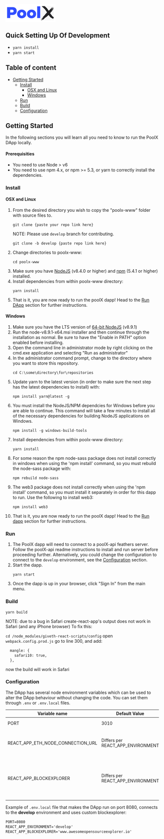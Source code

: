 ![PoolX](./public/img/poolX_logo.png)

## Quick Setting Up Of Development

* `yarn install`
* `yarn start`

## Table of content

* [Getting Started](#getting-started)
  * [Install](#install)
    * [OSX and Linux](#osx-and-linux)
    * [Windows](#windows)
  * [Run](#run)
  * [Build](#build)
  * [Configuration](#configuration)

## Getting Started

In the following sections you will learn all you need to know to run the PoolX DApp locally.

#### Prerequisities

* You need to use Node > v6
* You need to use npm 4.x, or npm >= 5.3, or yarn to correctly install the dependencies.

### Install

#### OSX and Linux

1. From the desired directory you wish to copy the "poolx-www" folder with source files to.
   ```
   git clone {paste your repo link here}
   ```
   NOTE: Please use `develop` branch for contributing.
   ```
   git clone -b develop {paste repo link here}
   ```
2. Change directories to poolx-www:
   ```
   cd poolx-www
   ```
3. Make sure you have [NodeJS](https://nodejs.org/) (v8.4.0 or higher) and [npm](https://www.npmjs.com/) (5.4.1 or higher) installed.
4. Install dependencies from within poolx-www directory:
   ```
   yarn install
   ```
5. That is it, you are now ready to run the poolX dapp! Head to the [Run DApp](#run-dapp) section for further instructions.

#### Windows

1. Make sure you have the LTS version of [64-bit NodeJS](https://nodejs.org/en/download/current) (v8.9.1)
2. Run the node-v8.9.1-x64.msi installer and then continue through the installation as normal. Be sure to have the "Enable in PATH" option enabled before installing.
3. Open the command line in administrator mode by right clicking on the cmd.exe application and selecting "Run as administrator"
4. In the administrator command prompt, change to the directory where you want to store this repository.
   ```
   cd C:\some\directory\for\repositories
   ```
5. Update yarn to the latest version (in order to make sure the next step has the latest dependencies to install) with:
   ```
   npm install yarn@latest -g
   ```
6. You must install the NodeJS/NPM dependcies for Windows before you are able to continue. This command will take a few minutes to install all of the necessary dependencies for building NodeJS applications on Windows.
   ```
   npm install -g windows-build-tools
   ```
7. Install dependencies from within poolx-www directory:
   ```
   yarn install
   ```
8. For some reason the npm node-sass package does not install correctly in windows when using the 'npm install' command, so you must rebuild the node-sass package with:
   ```
   npm rebuild node-sass
   ```
9. The web3 package does not install correctly when using the 'npm install' command, so you must install it separately in order for this dapp to run. Use the following to install web3:
   ```
   npm install web3
   ```
10. That is it, you are now ready to run the poolX dapp! Head to the [Run dapp](#run-dapp) section for further instructions.

### Run

1. The PoolX dapp will need to connect to a poolX-api feathers server. Follow the poolX-api readme instructions to install and run server before proceeding further. Alternatively, you could change the configuration to connect to the `develop` environment, see the [Configuration](#configuration) section.
2. Start the dapp.
   ```
   yarn start
   ```
3. Once the dapp is up in your browser, click "Sign In" from the main menu.

### Build

```
yarn build
```

NOTE: due to a bug in Safari create-react-app's output does not work in Safari (and any iPhone browser)
To fix this:

`cd /node_modules/giveth-react-scripts/config`
open `webpack.config.prod.js`
go to line 300, and add:

```
  mangle: {
    safari10: true,
  },
```

now the build will work in Safari

### Configuration

The DApp has several node environment variables which can be used to alter the DApp behaviour without changing the code. You can set them through `.env` or `.env.local` files.

| Variable name                      | Default Value                     | Description                                                                                                                                                                                                         |
| ---------------------------------- | --------------------------------- | ------------------------------------------------------------------------------------------------------------------------------------------------------------------------------------------------------------------- |
| PORT                               | 3010                              | Port on which the DApp runs                                                                                                                                                                                         |
| REACT_APP_ETH_NODE_CONNECTION_URL  | Differs per REACT_APP_ENVIRONMENT | Overwrites the ethereum node connection URL for making ethereum transactions.                                                                                                                                       |
| REACT_APP_BLOCKEXPLORER            | Differs per REACT_APP_ENVIRONMENT | Overwrites the block explorer base URL such as etherscan. The DApp assumes such blockexplorer api is `\<BLOCKEXPLORER\>/tx/\<TRANSACTION_HASH\>`                                                                    |

Example of `.env.local` file that makes the DApp run on port 8080, connects to the **develop** environment and uses custom blockexplorer:

```
PORT=8080
REACT_APP_ENVIRONMENT='develop'
REACT_APP_BLOCKEXPLORER='www.awesomeopensourceexplorer.io'
```
